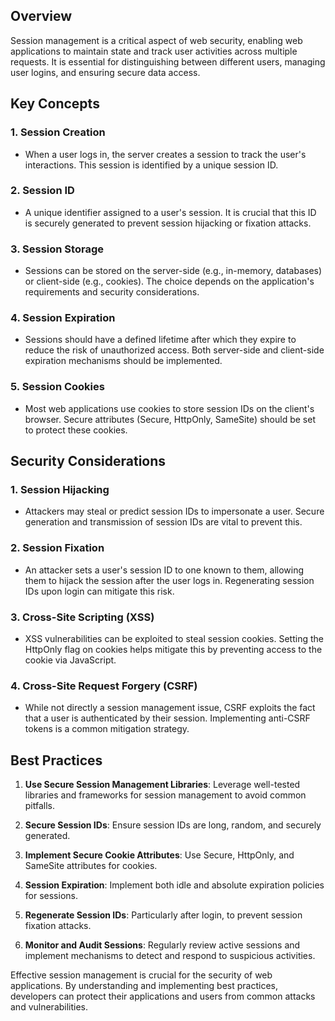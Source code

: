 ## Overview
Session management is a critical aspect of web security, enabling web applications to maintain state and track user activities across multiple requests. It is essential for distinguishing between different users, managing user logins, and ensuring secure data access.

## Key Concepts

### 1. **Session Creation**
- When a user logs in, the server creates a session to track the user's interactions. This session is identified by a unique session ID.

### 2. **Session ID**
- A unique identifier assigned to a user's session. It is crucial that this ID is securely generated to prevent session hijacking or fixation attacks.

### 3. **Session Storage**
- Sessions can be stored on the server-side (e.g., in-memory, databases) or client-side (e.g., cookies). The choice depends on the application's requirements and security considerations.

### 4. **Session Expiration**
- Sessions should have a defined lifetime after which they expire to reduce the risk of unauthorized access. Both server-side and client-side expiration mechanisms should be implemented.

### 5. **Session Cookies**
- Most web applications use cookies to store session IDs on the client's browser. Secure attributes (Secure, HttpOnly, SameSite) should be set to protect these cookies.

## Security Considerations

### 1. **Session Hijacking**
- Attackers may steal or predict session IDs to impersonate a user. Secure generation and transmission of session IDs are vital to prevent this.

### 2. **Session Fixation**
- An attacker sets a user's session ID to one known to them, allowing them to hijack the session after the user logs in. Regenerating session IDs upon login can mitigate this risk.

### 3. **Cross-Site Scripting (XSS)**
- XSS vulnerabilities can be exploited to steal session cookies. Setting the HttpOnly flag on cookies helps mitigate this by preventing access to the cookie via JavaScript.

### 4. **Cross-Site Request Forgery (CSRF)**
- While not directly a session management issue, CSRF exploits the fact that a user is authenticated by their session. Implementing anti-CSRF tokens is a common mitigation strategy.

## Best Practices

1. **Use Secure Session Management Libraries**: Leverage well-tested libraries and frameworks for session management to avoid common pitfalls.

2. **Secure Session IDs**: Ensure session IDs are long, random, and securely generated.

3. **Implement Secure Cookie Attributes**: Use Secure, HttpOnly, and SameSite attributes for cookies.

4. **Session Expiration**: Implement both idle and absolute expiration policies for sessions.

5. **Regenerate Session IDs**: Particularly after login, to prevent session fixation attacks.

6. **Monitor and Audit Sessions**: Regularly review active sessions and implement mechanisms to detect and respond to suspicious activities.

Effective session management is crucial for the security of web applications. By understanding and implementing best practices, developers can protect their applications and users from common attacks and vulnerabilities.